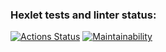 ### Hexlet tests and linter status:
[![Actions Status](https://github.com/standbit/python-project-lvl1/workflows/hexlet-check/badge.svg)](https://github.com/standbit/python-project-lvl1/actions)
[![Maintainability](https://api.codeclimate.com/v1/badges/0c7e31e84a6441195ec0/maintainability)](https://codeclimate.com/github/standbit/python-project-lvl1/maintainability)